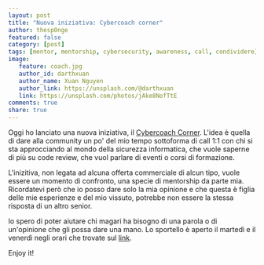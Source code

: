 ```yaml
---
layout: post
title: "Nuova iniziativa: Cybercoach corner"
author: thesp0nge
featured: false
category: [post]
tags: [mentor, mentorship, cybersecurity, awareness, call, condividere]
image:
   feature: coach.jpg
   author_id: darthxuan
   author_name: Xuan Nguyen
   author_link: https://unsplash.com/@darthxuan
   link: https://unsplash.com/photos/jAke8NofTtE
comments: true
share: true
---
```


Oggi ho lanciato una nuova iniziativa, il [Cybercoach
Corner](https://calendly.com/codiceinsicuro/cybercoach-corner). L'idea è quella
di dare alla community un po' del mio tempo sottoforma di call 1:1 con chi si
sta approcciando al mondo della sicurezza informatica, che vuole saperne di più
su code review, che vuol parlare di eventi o corsi di formazione.

L'inizitiva, non legata ad alcuna offerta commerciale di alcun tipo, vuole
essere un momento di confronto, una specie di mentorship da parte mia.
Ricordatevi però che io posso dare solo la mia opinione e che questa è figlia
delle mie esperienze e del mio vissuto, potrebbe non essere la stessa risposta
di un altro senior.

Io spero di poter aiutare chi magari ha bisogno di una parola o di un'opinione
che gli possa dare una mano.
Lo sportello è aperto il martedì e il venerdì negli orari che trovate sul
[link](https://calendly.com/codiceinsicuro/cybercoach-corner).


Enjoy it!
